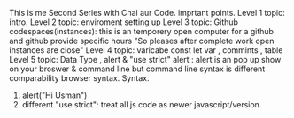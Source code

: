 This is me Second Series with Chai aur Code.
imprtant points.
Level 1
topic: intro.
Level 2
topic: enviroment setting up
Level 3
topic: Github 
codespaces(instances): this is an temporery open computer for a github and github provide specific hours "So pleases after complete work open instances are close"
Level 4
topic: varicabe const let var , commints , table
Level 5
topic: Data Type , alert & "use strict"
alert : alert is an pop up show on your broswer & command line but command line syntax is different comparability browser syntax.
Syntax.
1. alert("Hi Usman")
2. different
"use strict": treat all js code as newer javascript/version.


 




